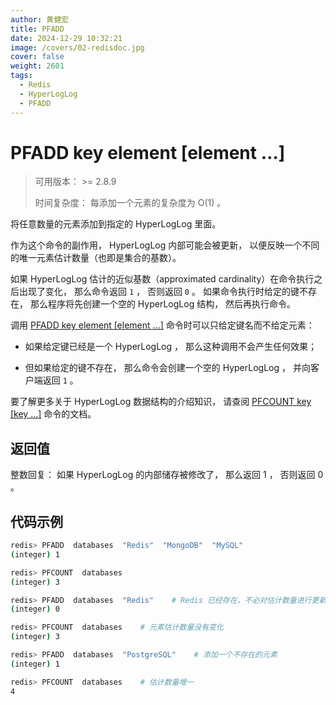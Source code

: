 ```yaml
---
author: 黄健宏
title: PFADD
date: 2024-12-29 10:32:21
image: /covers/02-redisdoc.jpg
cover: false
weight: 2601
tags:
  - Redis
  - HyperLogLog
  - PFADD
---
```


# PFADD key element [element …]

> 可用版本： >= 2.8.9
> 
> 时间复杂度： 每添加一个元素的复杂度为 O(1) 。

将任意数量的元素添加到指定的 HyperLogLog 里面。

作为这个命令的副作用， HyperLogLog 内部可能会被更新， 以便反映一个不同的唯一元素估计数量（也即是集合的基数）。

如果 HyperLogLog 估计的近似基数（approximated cardinality）在命令执行之后出现了变化， 那么命令返回 `1` ， 否则返回 `0` 。 如果命令执行时给定的键不存在， 那么程序将先创建一个空的 HyperLogLog 结构， 然后再执行命令。

调用 [PFADD key element [element …]](#pfadd) 命令时可以只给定键名而不给定元素：

- 如果给定键已经是一个 HyperLogLog ， 那么这种调用不会产生任何效果；
    
- 但如果给定的键不存在， 那么命令会创建一个空的 HyperLogLog ， 并向客户端返回 `1` 。
    

要了解更多关于 HyperLogLog 数据结构的介绍知识， 请查阅 [PFCOUNT key [key …]](../../06-hyperloglog/02-PFCOUNT) 命令的文档。

## 返回值

整数回复： 如果 HyperLogLog 的内部储存被修改了， 那么返回 1 ， 否则返回 0 。

## 代码示例

```bash
redis> PFADD  databases  "Redis"  "MongoDB"  "MySQL"
(integer) 1

redis> PFCOUNT  databases
(integer) 3

redis> PFADD  databases  "Redis"    # Redis 已经存在，不必对估计数量进行更新
(integer) 0

redis> PFCOUNT  databases    # 元素估计数量没有变化
(integer) 3

redis> PFADD  databases  "PostgreSQL"    # 添加一个不存在的元素
(integer) 1

redis> PFCOUNT  databases    # 估计数量增一
4
```

